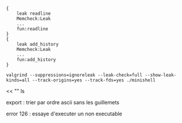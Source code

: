 ```ignoreleak
{
    leak readline
    Memcheck:Leak
    ...
    fun:readline
}
{
    leak add_history
    Memcheck:Leak
    ...
    fun:add_history
}
```

```shell
valgrind --suppressions=ignoreleak --leak-check=full --show-leak-kinds=all --track-origins=yes --track-fds=yes ./minishell
```

<< "" ls

export :
	trier par ordre ascii
	sans les guillemets

error 126 : essaye d'executer un non executable
